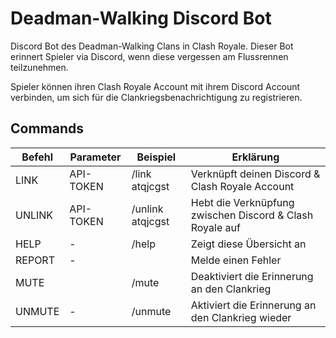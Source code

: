 # Deadman-Walking Discord Bot

Discord Bot des Deadman-Walking Clans in Clash Royale.
Dieser Bot erinnert Spieler via Discord, wenn diese vergessen am Flussrennen teilzunehmen.

Spieler können ihren Clash Royale Account mit ihrem Discord Account verbinden, um sich für die Clankriegsbenachrichtigung zu registrieren.

## Commands

| Befehl        | Parameter | Beispiel          | Erklärung         |
|---------------|-----------|-------------------|-------------------|
| LINK          | API-TOKEN | /link atqjcgst    | Verknüpft deinen Discord & Clash Royale Account
| UNLINK        | API-TOKEN | /unlink atqjcgst  | Hebt die Verknüpfung zwischen Discord & Clash Royale auf
| HELP          | -         | /help             | Zeigt diese Übersicht an
| REPORT        | -         |                   | Melde einen Fehler
| MUTE          |           | /mute             | Deaktiviert die Erinnerung an den Clankrieg
| UNMUTE        | -         | /unmute           | Aktiviert die Erinnerung an den Clankrieg wieder
